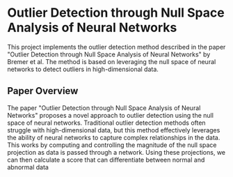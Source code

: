# Outlier Detection through Null Space Analysis of Neural Networks

This project implements the outlier detection method described in the paper "Outlier Detection through Null Space Analysis of Neural Networks" by Bremer et al. The method is based on leveraging the null space of neural networks to detect outliers in high-dimensional data.

## Paper Overview

The paper "Outlier Detection through Null Space Analysis of Neural Networks" proposes a novel approach to outlier detection using the null space of neural networks. Traditional outlier detection methods often struggle with high-dimensional data, but this method effectively leverages the ability of neural networks to capture complex relationships in the data. This works by computing and controlling the magnitude of the null space projection as data is passed through a network. Using these projections, we can then calculate a score that can differentiate between normal and abnormal data
